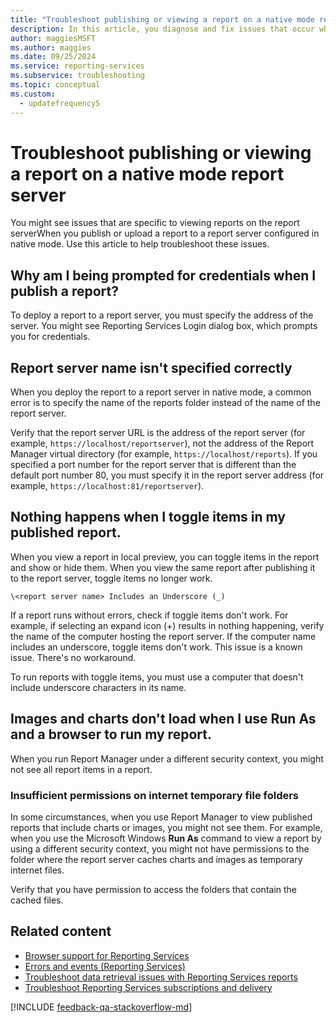 ```yaml
---
title: "Troubleshoot publishing or viewing a report on a native mode report server"
description: In this article, you diagnose and fix issues that occur when you publish or upload a report to a report server configured in native mode.
author: maggiesMSFT
ms.author: maggies
ms.date: 09/25/2024
ms.service: reporting-services
ms.subservice: troubleshooting
ms.topic: conceptual
ms.custom:
  - updatefrequency5
---
```

# Troubleshoot publishing or viewing a report on a native mode report server
  
  
  
You might see issues that are specific to viewing reports on the report serverWhen you publish or upload a report to a report server configured in native mode. Use this article to help troubleshoot these issues. 
  
## Why am I being prompted for credentials when I publish a report?  
To deploy a report to a report server, you must specify the address of the server. You might see Reporting Services Login dialog box, which prompts you for credentials.   
  
## Report server name isn't specified correctly
  
  
When you deploy the report to a report server in native mode, a common error is to specify the name of the reports folder instead of the name of the report server.   
  
Verify that the report server URL is the address of the report server (for example, `https://localhost/reportserver`), not the address of the Report Manager virtual directory (for example, `https://localhost/reports`). If you specified a port number for the report server that is different than the default port number 80, you must specify it in the report server address (for example, `https://localhost:81/reportserver`).   
  
 ## Nothing happens when I toggle items in my published report.  
  When you view a report in local preview, you can toggle items in the report and show or hide them. When you view the same report after publishing it to the report server, toggle items no longer work.   
  
```
\<report server name> Includes an Underscore (_)  
```  
If a report runs without errors, check if toggle items don't work. For example, if selecting an expand icon (+) results in nothing happening, verify the name of the computer hosting the report server. If the computer name includes an underscore, toggle items don't work. This issue is a known issue. There's no workaround.   
  
To run reports with toggle items, you must use a computer that doesn't include underscore characters in its name.  
  
## Images and charts don't load when I use Run As and a browser to run my report.  
When you run Report Manager under a different security context, you might not see all report items in a report.   
  
### Insufficient permissions on internet temporary file folders  
  
In some circumstances, when you use Report Manager to view published reports that include charts or images, you might not see them. For example, when you use the Microsoft Windows **Run As** command to view a report by using a different security context, you might not have permissions to the folder where the report server caches charts and images as temporary internet files.   
  
Verify that you have permission to access the folders that contain the cached files.   
    
## Related content

- [Browser support for Reporting Services](../../reporting-services/browser-support-for-reporting-services-and-power-view.md)
- [Errors and events (Reporting Services)](../../reporting-services/troubleshooting/errors-and-events-reference-reporting-services.md)
- [Troubleshoot data retrieval issues with Reporting Services reports](../../reporting-services/troubleshooting/troubleshoot-data-retrieval-issues-with-reporting-services-reports.md)
- [Troubleshoot Reporting Services subscriptions and delivery](../../reporting-services/troubleshooting/troubleshoot-reporting-services-subscriptions-and-delivery.md)

[!INCLUDE [feedback-qa-stackoverflow-md](../../includes/feedback-qa-stackoverflow-md.md)]
